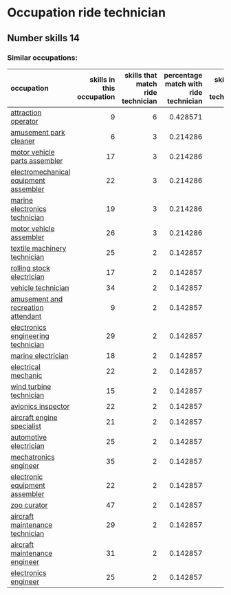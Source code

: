 # Occupation ride technician
## Number skills 14
### Similar occupations:
| occupation                                                                        |   skills in this occupation |   skills that match ride technician |   percentage match with ride technician |   skills not in ride technician |
|:----------------------------------------------------------------------------------|----------------------------:|------------------------------------:|----------------------------------------:|--------------------------------:|
| [attraction operator](attraction_operator.md)                                     |                           9 |                                   6 |                                0.428571 |                               3 |
| [amusement park cleaner](amusement_park_cleaner.md)                               |                           6 |                                   3 |                                0.214286 |                               3 |
| [motor vehicle parts assembler](motor_vehicle_parts_assembler.md)                 |                          17 |                                   3 |                                0.214286 |                              14 |
| [electromechanical equipment assembler](electromechanical_equipment_assembler.md) |                          22 |                                   3 |                                0.214286 |                              19 |
| [marine electronics technician](marine_electronics_technician.md)                 |                          19 |                                   3 |                                0.214286 |                              16 |
| [motor vehicle assembler](motor_vehicle_assembler.md)                             |                          26 |                                   3 |                                0.214286 |                              23 |
| [textile machinery technician](textile_machinery_technician.md)                   |                          25 |                                   2 |                                0.142857 |                              23 |
| [rolling stock electrician](rolling_stock_electrician.md)                         |                          17 |                                   2 |                                0.142857 |                              15 |
| [vehicle technician](vehicle_technician.md)                                       |                          34 |                                   2 |                                0.142857 |                              32 |
| [amusement and recreation attendant](amusement_and_recreation_attendant.md)       |                           9 |                                   2 |                                0.142857 |                               7 |
| [electronics engineering technician](electronics_engineering_technician.md)       |                          29 |                                   2 |                                0.142857 |                              27 |
| [marine electrician](marine_electrician.md)                                       |                          18 |                                   2 |                                0.142857 |                              16 |
| [electrical mechanic](electrical_mechanic.md)                                     |                          22 |                                   2 |                                0.142857 |                              20 |
| [wind turbine technician](wind_turbine_technician.md)                             |                          15 |                                   2 |                                0.142857 |                              13 |
| [avionics inspector](avionics_inspector.md)                                       |                          22 |                                   2 |                                0.142857 |                              20 |
| [aircraft engine specialist](aircraft_engine_specialist.md)                       |                          21 |                                   2 |                                0.142857 |                              19 |
| [automotive electrician](automotive_electrician.md)                               |                          25 |                                   2 |                                0.142857 |                              23 |
| [mechatronics engineer](mechatronics_engineer.md)                                 |                          35 |                                   2 |                                0.142857 |                              33 |
| [electronic equipment assembler](electronic_equipment_assembler.md)               |                          22 |                                   2 |                                0.142857 |                              20 |
| [zoo curator](zoo_curator.md)                                                     |                          47 |                                   2 |                                0.142857 |                              45 |
| [aircraft maintenance technician](aircraft_maintenance_technician.md)             |                          29 |                                   2 |                                0.142857 |                              27 |
| [aircraft maintenance engineer](aircraft_maintenance_engineer.md)                 |                          31 |                                   2 |                                0.142857 |                              29 |
| [electronics engineer](electronics_engineer.md)                                   |                          25 |                                   2 |                                0.142857 |                              23 |
